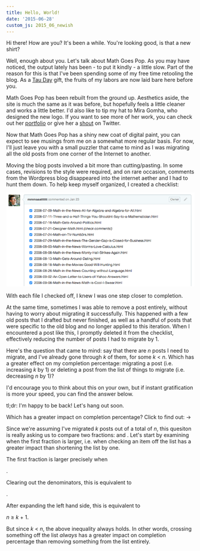 ```yaml
---
title: Hello, World!
date: '2015-06-28'
custom_js: 2015_06_newish
---
```

Hi there! How are you? It's been a while. You're looking good, is that a new shirt?

Well, enough about you. Let's talk about Math Goes Pop. As you may have noticed, the output lately has been - to put it kindly - a little slow. Part of the reason for this is that I've been spending some of my free time retooling the blog. As a <a href="http://www.tauday.com" target="_blank">Tau Day</a> gift, the fruits of my labors are now laid bare here before you. 

Math Goes Pop has been rebuilt from the ground up. Aesthetics aside, the site is much the same as it was before, but hopefully feels a little cleaner and works a little better. I'd also like to tip my hat to Mira Gomha, who designed the new logo. If you want to see more of her work, you can check out her <a href ="https://miragomha.carbonmade.com/" target="_blank">portfolio</a> or give her a <a href="https://twitter.com/miragomha" target="_blank">shout</a> on Twitter.

Now that Math Goes Pop has a shiny new coat of digital paint, you can expect to see musings from me on a somewhat more regular basis. For now, I'll just leave you with a small puzzler that came to mind as I was migrating all the old posts from one corner of the Internet to another.

Moving the blog posts involved a bit more than cutting/pasting. In some cases, revisions to the style were required, and on rare occasion, comments from the Wordpress blog disappeared into the internet aether and I had to hunt them down. To help keep myself organized, I created a checklist:

![Github checklist](/images/2015/06/gh-checklist.png)

With each file I checked off, I knew I was one step closer to completion.

At the same time, sometimes I was able to remove a post entirely, without having to worry about migrating it successfully. This happened with a few old posts that I drafted but never finished, as well as a handful of posts that were specific to the old blog and no longer applied to this iteration. When I encountered a post like this, I promptly deleted it from the checklist, effectively reducing the number of posts I had to migrate by 1.

Here's the question that came to mind: say that there are _n_ posts I need to migrate, and I've already gone through _k_ of them, for some _k_ < _n_. Which has a greater effect on my completion percentage: migrating a post (i.e. increasing _k_ by 1) or deleting a post from the list of things to migrate (i.e. decreasing _n_ by 1)? 

I'd encourage you to think about this on your own, but if instant gratification is more your speed, you can find the answer below.

tl;dr: I'm happy to be back! Let's hang out soon.

<div class="math-area">
	<div class="math-area-title">
		Which has a greater impact on completion percentage? Click to find out: &rarr;
		<span class="glyphicon glyphicon-plus-sign"></span>
	</div>
	<div class="math-area-body">
		<p>Since we're assuming I've migrated <em>k</em> posts out of a total of <em>n</em>, this quesiton is really asking us to compare two fractions: <span class="formula"></span> and <span class="formula"></span>. Let's start by examining when the first fraction is larger, i.e. when checking an item off the list has a greater impact than shortening the list by one.</p>
		<p>The first fraction is larger precisely when</p>
		<p class="centered"><span class="formula"></span>.</p>
		<p>Clearing out the denominators, this is equivalent to</p>
		<p class="centered"><span class="formula"></span>.</p>
		<p>After expanding the left hand side, this is equivalent to</p>
		<p class="centered"><em>n</em> &geq; <em>k</em> + 1.</p>
		<p>But since <em>k</em> &lt; <em>n</em>, the above inequality always holds. In other words, crossing something off the list <em>always</em> has a greater impact on completion percentage than removing something from the list entirely.</p>
	</div>
</div>